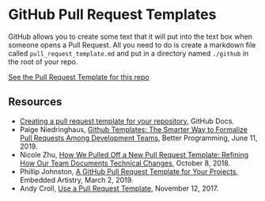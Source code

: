 # GitHub Pull Request Templates
GitHub allows you to create some text that it will put into the text box when someone opens a Pull Request. All you need
to do is create a markdown file called `pull_request_template.md` and put in a directory named `./github` in the root of
your repo. 

[See the Pull Request Template for this repo](https://github.com/cordulack/pull-request-templates/blob/master/.github/pull_request_template.md)

## Resources
* [Creating a pull request template for your repository](https://help.github.com/en/github/building-a-strong-community/creating-a-pull-request-template-for-your-repository), GitHub Docs.
* Paige Niedringhaus, [Github Templates: The Smarter Way to Formalize Pull Requests Among Development Teams](https://medium.com/better-programming/github-templates-the-smarter-way-to-formalize-pull-requests-among-development-teams-89f8d6a204f), Better Programming, June 11, 2019.
* Nicole Zhu, [How We Pulled Off a New Pull Request Template: Refining How Our Team Documents Technical Changes](https://product.voxmedia.com/2018/10/2/17862094/how-we-pulled-off-a-new-pull-request-template), October 8, 2018.
* Phillip Johnston, [A GitHub Pull Request Template for Your Projects](https://embeddedartistry.com/blog/2017/08/04/a-github-pull-request-template-for-your-projects/), Embedded Artistry, March 2, 2019.
* Andy Croll, [Use a Pull Request Template](https://andycroll.com/ruby/use-a-pull-request-template/), November 12, 2017.
